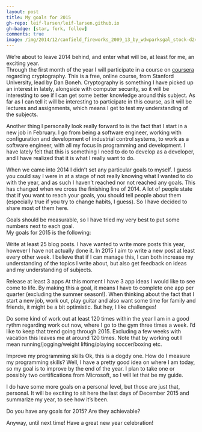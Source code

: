 ```yaml
---
layout: post
title: My goals for 2015
gh-repo: leif-larsen/leif-larsen.github.io
gh-badge: [star, fork, follow]
comments: true
image: /img/2014/12/canfield_fireworks_2009_13_by_wdwparksgal_stock-d24vas4.jpg
---
```

    
    
We’re about to leave 2014 behind, and enter what will be, at least for me, an exciting year.  
 Through the first month of the year I will participate in a course on [coursera](https://www.coursera.org/ "Coursera") regarding cryptography. This is a free, online course, from Stanford University, lead by Dan Boneh. Cryptography is something I have picked up an interest in lately, alongside with computer security, so it will be interesting to see if I can get some better knowledge around this subject. As far as I can tell it will be interesting to participate in this course, as it will be lectures and assignments, which means I get to test my understanding of the subjects.

Another thing I personally look really forward to is the fact that I start in a new job in February. I go from being a software engineer, working with configuration and development of industrial control systems, to work as a software engineer, with all my focus in programming and development. I have lately felt that this is something I need to do to develop as a developer, and I have realized that it is what I really want to do.

When we came into 2014 I didn’t set any particular goals to myself. I guess you could say I were in at a stage of not really knowing what I wanted to do with the year, and as such I haven’t reached nor not reached any goals. This has changed when we cross the finishing line of 2014. A lot of people state that if you want to reach your goals, you should tell people about them (especially true if you try to change habits, I guess). So I have decided to share most of them here.

Goals should be measurable, so I have tried my very best to put some numbers next to each goal.  
 My goals for 2015 is the following:

Write at least 25 blog posts.
I have wanted to write more posts this year, however I have not actually done it. In 2015 I aim to write a new post at least every other week. I believe that if I can manage this, I can both increase my understanding of the topics I write about, but also get feedback on ideas and my understanding of subjects.

Release at least 3 apps
At this moment I have 3 app ideas I would like to see come to life. By making this a goal, it means I have to complete one app per quarter (excluding the summer season!). When thinking about the fact that I start a new job, work out, play guitar and also want some time for family and friends, it might be a bit optimistic. But hey, I like challenges!

Do some kind of work out at least 120 times within the year
I am in a good rythm regarding work out now, where I go to the gym three times a week. I’d like to keep that trend going through 2015. Excluding a few weeks with vacation this leaves me at around 120 times. Note that by working out I mean running/jogging/weight lifting/playing soccer/boxing etc.

Improve my programming skills
Ok, this is a dogdy one. How do I measure my programming skills? Well, I have a pretty good idea on where I am today, so my goal is to improve by the end of the year. I plan to take one or possibly two certifications from Microsoft, so I will let that be my guide.

I do have some more goals on a personal level, but those are just that, personal. It will be exciting to sit here the last days of December 2015 and summarize my year, to see how it’s been.

Do you have any goals for 2015? Are they achievable?

Anyway, until next time! Have a great new year celebration!


